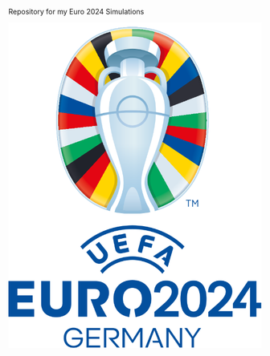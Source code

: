 Repository for my Euro 2024 Simulations

![Euros](https://github.com/steodose/Euros-2024/blob/master/UEFA_Euro_2024_Logo.png?raw=true)
